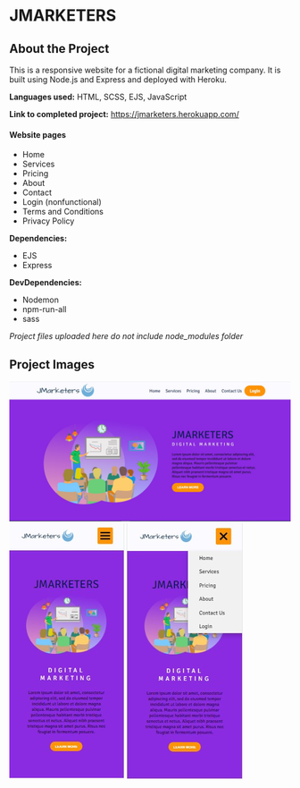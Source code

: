 # JMARKETERS

## About the Project

This is a responsive website for a fictional digital marketing company. It is built using Node.js and Express and deployed with Heroku.

**Languages used:** HTML, SCSS, EJS, JavaScript

**Link to completed project:** https://jmarketers.herokuapp.com/

#### Website pages
- Home
- Services
- Pricing
- About
- Contact
- Login (nonfunctional)
- Terms and Conditions
- Privacy Policy

**Dependencies:** 
- EJS
- Express

**DevDependencies:** 
- Nodemon
- npm-run-all
- sass

*Project files uploaded here do not include node_modules folder*

## Project Images
![Home Page On PC](/github-project-images/index-page.jpeg?raw=true "Home Page on PC")
![Home Page On Mobile](/github-project-images/index-page-mobile.jpeg?raw=true "Home Page on Mobile") ![Home Page On Mobile With Menu](/github-project-images/index-page-mobile-2.jpeg?raw=true "Home Page on Mobile With Menu")
